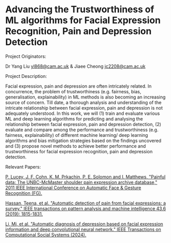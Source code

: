 # Advancing the Trustworthiness of ML algorithms for Facial Expression Recognition, Pain and Depression Detection


Project Originators: 

Dr Yang Liu <yl868@cam.ac.uk> & Jiaee Cheong <jc2208@cam.ac.uk> 

Project Description: 

Facial expression, pain and depression are often intricately related. In concurrence, the problem of trustworthiness (e.g. fairness, bias, generalisation, explainability) in ML methods is also becoming an increasing source of concern. Till date, a thorough analysis and understanding of the intricate relationship between facial expression, pain and depression is not adequately understood. In this work, we will (1) train and evaluate various ML and deep learning algorithms for predicting and analysing the relationship between facial expression, pain and depression detection, (2) evaluate and compare among the performance and trustworthiness (e.g. fairness, explainability) of different machine learning/ deep learning algorithms and bias mitigation strategies based on the findings uncovered and (3) propose novel methods to achieve better performance and trustworthiness for facial expression recognition, pain and depression detection. 

Relevant Papers:

[P. Lucey, J. F. Cohn, K. M. Prkachin, P. E. Solomon and I. Matthews, "Painful data: The UNBC-McMaster shoulder pain expression archive database," 2011 IEEE International Conference on Automatic Face & Gesture Recognition (FG).](https://ieeexplore.ieee.org/abstract/document/5771462)

[Hassan, Teena, et al. "Automatic detection of pain from facial expressions: a survey." IEEE transactions on pattern analysis and machine intelligence 43.6 (2019): 1815-1831.](https://ieeexplore.ieee.org/abstract/document/8928510)

[Li, Mi, et al. "Automatic diagnosis of depression based on facial expression information and deep convolutional neural network." IEEE Transactions on Computational Social Systems (2024).](https://ieeexplore.ieee.org/abstract/document/10533228)
